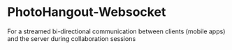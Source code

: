 # PhotoHangout-Websocket

For a streamed bi-directional communication between clients (mobile apps) and the server during collaboration sessions
